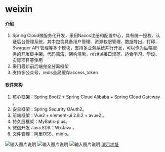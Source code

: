 # weixin

#### 介绍

1. Spring Cloud微服务化开发，采用Nacos注册和配置中心，具有统一授权、认证后台管理系统，其中包含具备用户管理、资源权限管理、数据导出、打印、Swagger API 管理等多个模块，支持多业务系统并行开发，可以作为后端服务的开发脚手架。代码简洁，架构清晰，restful接口规范，适合学习、毕设、实际项目等使用
1. 采用最新前后端完全分离框架
1. 支持多公众号，redis全局缓存access_token


#### 软件架构

1. 核心框架：Spring Boot2 + Spring Cloud Alibaba + Spring Cloud Gateway 。
1. 安全框架：Spring Security OAuth2。
1. 前端框架：Vue2 + element-ui 2.8.2 + avue2 。
1. 持久层框架：MyBatis-plus。
1. 微信开发 Java SDK：WxJava 。
1. 文件管理：阿里OSS、minio。


![输入图片说明](https://images.gitee.com/uploads/images/2019/0615/235522_4a27ee4a_5079715.gif "wx-menu.gif")
![输入图片说明](https://images.gitee.com/uploads/images/2019/0615/235540_d512fa59_5079715.gif "liaotian.gif")
![输入图片说明](https://images.gitee.com/uploads/images/2019/0615/235616_dc33cdea_5079715.png "QQ截图20190612232849.png")
[演示地址](http://demo.joolun.com)